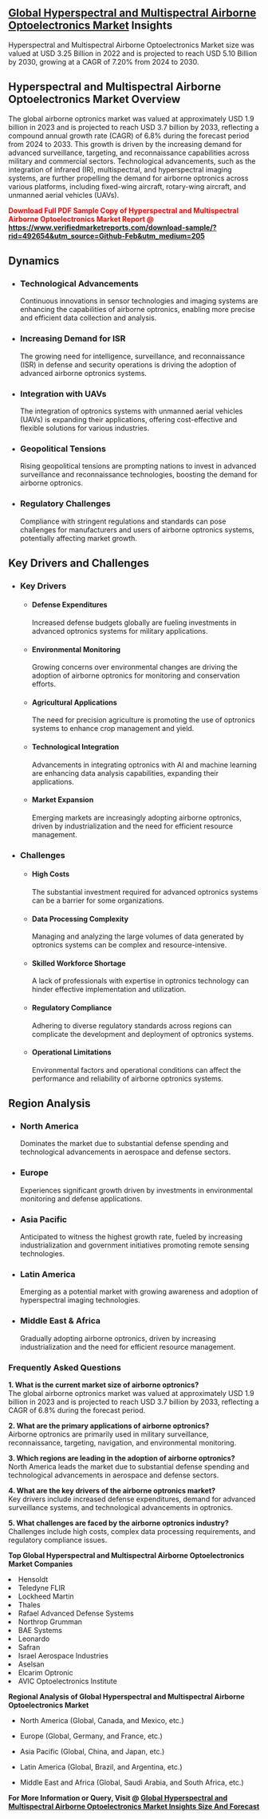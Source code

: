 <h2><a href="https://www.verifiedmarketreports.com/download-sample/?rid=492654&amp;utm_source=Github&amp;utm_medium=205" target="_blank">Global Hyperspectral and Multispectral Airborne Optoelectronics Market</a> Insights</h2><p>Hyperspectral and Multispectral Airborne Optoelectronics Market size was valued at USD 3.25 Billion in 2022 and is projected to reach USD 5.10 Billion by 2030, growing at a CAGR of 7.20% from 2024 to 2030.</p><p> <h2>Hyperspectral and Multispectral Airborne Optoelectronics Market Overview</h2> <p>The global airborne optronics market was valued at approximately USD 1.9 billion in 2023 and is projected to reach USD 3.7 billion by 2033, reflecting a compound annual growth rate (CAGR) of 6.8% during the forecast period from 2024 to 2033. This growth is driven by the increasing demand for advanced surveillance, targeting, and reconnaissance capabilities across military and commercial sectors. Technological advancements, such as the integration of infrared (IR), multispectral, and hyperspectral imaging systems, are further propelling the demand for airborne optronics across various platforms, including fixed-wing aircraft, rotary-wing aircraft, and unmanned aerial vehicles (UAVs). </p> <p><strong><p><span class=""><span style="color: #ff0000;"><strong>Download Full PDF Sample Copy of Hyperspectral and Multispectral Airborne Optoelectronics Market Report</strong> @ </span><a href="https://www.verifiedmarketreports.com/download-sample/?rid=492654&amp;utm_source=Github-Feb&amp;utm_medium=205" target="_blank">https://www.verifiedmarketreports.com/download-sample/?rid=492654&amp;utm_source=Github-Feb&amp;utm_medium=205</a></span></p></strong></p> <h2>Dynamics</h2> <ul> <li><h3>Technological Advancements</h3> <p>Continuous innovations in sensor technologies and imaging systems are enhancing the capabilities of airborne optronics, enabling more precise and efficient data collection and analysis.</p> </li> <li><h3>Increasing Demand for ISR</h3> <p>The growing need for intelligence, surveillance, and reconnaissance (ISR) in defense and security operations is driving the adoption of advanced airborne optronics systems.</p> </li> <li><h3>Integration with UAVs</h3> <p>The integration of optronics systems with unmanned aerial vehicles (UAVs) is expanding their applications, offering cost-effective and flexible solutions for various industries.</p> </li> <li><h3>Geopolitical Tensions</h3> <p>Rising geopolitical tensions are prompting nations to invest in advanced surveillance and reconnaissance technologies, boosting the demand for airborne optronics.</p> </li> <li><h3>Regulatory Challenges</h3> <p>Compliance with stringent regulations and standards can pose challenges for manufacturers and users of airborne optronics systems, potentially affecting market growth.</p> </li> </ul> <h2>Key Drivers and Challenges</h2> <ul> <li><h3>Key Drivers</h3> <ul> <li><h4>Defense Expenditures</h4> <p>Increased defense budgets globally are fueling investments in advanced optronics systems for military applications.</p> </li> <li><h4>Environmental Monitoring</h4> <p>Growing concerns over environmental changes are driving the adoption of airborne optronics for monitoring and conservation efforts.</p> </li> <li><h4>Agricultural Applications</h4> <p>The need for precision agriculture is promoting the use of optronics systems to enhance crop management and yield.</p> </li> <li><h4>Technological Integration</h4> <p>Advancements in integrating optronics with AI and machine learning are enhancing data analysis capabilities, expanding their applications.</p> </li> <li><h4>Market Expansion</h4> <p>Emerging markets are increasingly adopting airborne optronics, driven by industrialization and the need for efficient resource management.</p> </li> </ul> </li> <li><h3>Challenges</h3> <ul> <li><h4>High Costs</h4> <p>The substantial investment required for advanced optronics systems can be a barrier for some organizations.</p> </li> <li><h4>Data Processing Complexity</h4> <p>Managing and analyzing the large volumes of data generated by optronics systems can be complex and resource-intensive.</p> </li> <li><h4>Skilled Workforce Shortage</h4> <p>A lack of professionals with expertise in optronics technology can hinder effective implementation and utilization.</p> </li> <li><h4>Regulatory Compliance</h4> <p>Adhering to diverse regulatory standards across regions can complicate the development and deployment of optronics systems.</p> </li> <li><h4>Operational Limitations</h4> <p>Environmental factors and operational conditions can affect the performance and reliability of airborne optronics systems.</p> </li> </ul> </li> </ul> <h2>Region Analysis</h2> <ul> <li><h3>North America</h3> <p>Dominates the market due to substantial defense spending and technological advancements in aerospace and defense sectors.</p> </li> <li><h3>Europe</h3> <p>Experiences significant growth driven by investments in environmental monitoring and defense applications.</p> </li> <li><h3>Asia Pacific</h3> <p>Anticipated to witness the highest growth rate, fueled by increasing industrialization and government initiatives promoting remote sensing technologies.</p> </li> <li><h3>Latin America</h3> <p>Emerging as a potential market with growing awareness and adoption of hyperspectral imaging technologies.</p> </li> <li><h3>Middle East & Africa</h3> <p>Gradually adopting airborne optronics, driven by increasing industrialization and the need for efficient resource management.</p> </li> </ul> <h3>Frequently Asked Questions</h3> <p><strong>1. What is the current market size of airborne optronics?</strong><br> The global airborne optronics market was valued at approximately USD 1.9 billion in 2023 and is projected to reach USD 3.7 billion by 2033, reflecting a CAGR of 6.8% during the forecast period. </p> <p><strong>2. What are the primary applications of airborne optronics?</strong><br> Airborne optronics are primarily used in military surveillance, reconnaissance, targeting, navigation, and environmental monitoring. </p> <p><strong>3. Which regions are leading in the adoption of airborne optronics?</strong><br> North America leads the market due to substantial defense spending and technological advancements in aerospace and defense sectors. </p> <p><strong>4. What are the key drivers of the airborne optronics market?</strong><br> Key drivers include increased defense expenditures, demand for advanced surveillance systems, and technological advancements in optronics. </p> <p><strong>5. What challenges are faced by the airborne optronics industry?</strong><br> Challenges include high costs, complex data processing requirements, and regulatory compliance issues. </p> <p</p><p><strong>Top Global Hyperspectral and Multispectral Airborne Optoelectronics Market Companies</strong></p><div data-test-id=""><p><li>Hensoldt</li><li> Teledyne FLIR</li><li> Lockheed Martin</li><li> Thales</li><li> Rafael Advanced Defense Systems</li><li> Northrop Grumman</li><li> BAE Systems</li><li> Leonardo</li><li> Safran</li><li> Israel Aerospace Industries</li><li> Aselsan</li><li> Elcarim Optronic</li><li> AVIC Optoelectronics Institute</li></p><div><strong>Regional Analysis of&nbsp;Global Hyperspectral and Multispectral Airborne Optoelectronics Market</strong></div><ul><li dir="ltr"><p dir="ltr">North America&nbsp;(Global, Canada, and Mexico, etc.)</p></li><li dir="ltr"><p dir="ltr">Europe (Global, Germany, and France, etc.)</p></li><li dir="ltr"><p dir="ltr">Asia Pacific&nbsp;(Global, China, and Japan, etc.)</p></li><li dir="ltr"><p dir="ltr">Latin America&nbsp;(Global, Brazil, and Argentina, etc.)</p></li><li dir="ltr">Middle East and Africa&nbsp;(Global, Saudi Arabia, and South Africa, etc.)</li></ul><p><strong>For More Information or Query, Visit @&nbsp;</strong><strong><a href="https://www.verifiedmarketreports.com/product/hyperspectral-and-multispectral-airborne-optoelectronics-market/?utm_source=Github&amp;utm_medium=205" target="_blank">Global Hyperspectral and Multispectral Airborne Optoelectronics Market Insights Size And Forecast</a></strong></p></div>
